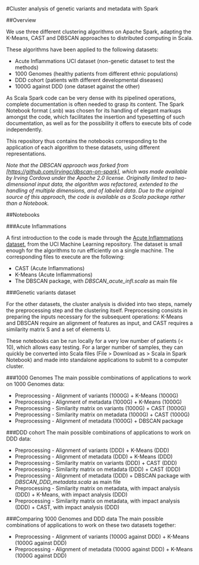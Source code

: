 #Cluster analysis of genetic variants and metadata with Spark

##Overview

We use three different clustering algorithms on Apache Spark, adapting the K-Means, CAST and DBSCAN approaches to distributed computing in Scala.

These algorithms have been applied to the following datasets:
* Acute Inflammations UCI dataset (non-genetic dataset to test the methods)
* 1000 Genomes (healthy patients from different ethnic populations)
* DDD cohort (patients with different developmental diseases)
* 1000G against DDD (one dataset against the other)

As Scala Spark code can be very dense with its pipelined operations, complete documentation is often needed to grasp its content. The Spark Notebook format (.snb) was chosen for its handling of elegant markups amongst the code, which facilitates the insertion and typesetting of such documentation, as well as for the possibility it offers to execute bits of code independently.

This repository thus contains the notebooks corresponding to the application of each algorithm to these datasets, using different representations.

*Note that the DBSCAN approach was forked from [https://github.com/irvingc/dbscan-on-spark], which was made available by Irving Cordova under the Apache 2.0 license. Originally limited to two-dimensional input data, the algorithm was refactored, extended to the handling of multiple dimensions, and of labeled data. Due to the original source of this approach, the code is available as a Scala package rather than a Notebook.*

##Notebooks

###Acute Inflammations

A first introduction to the code is made through the [Acute Inflammations dataset](https://archive.ics.uci.edu/ml/datasets/Acute+Inflammations), from the UCI Machine Learning repository.
The dataset is small enough for the algorithms to run efficiently on a single machine. The corresponding files to execute are the following:
* CAST (Acute Inflammations)
* K-Means (Acute Inflammations)
* The DBSCAN package, with *DBSCAN_acute_infl.scala* as main file

###Genetic variants dataset

For the other datasets, the cluster analysis is divided into two steps, namely the preprocessing step and the clustering itself. Preprocessing consists in preparing the inputs necessary for the subsequent operations: K-Means and DBSCAN require an alignment of features as input, and CAST requires a similarity matrix S and a set of elements U.

These notebooks can be run locally for a very low number of patients (< 10), which allows easy testing. For a larger number of samples, they can quickly be converted into Scala files (File > Download as > Scala in Spark Notebook) and made into standalone applications to submit to a computer cluster.

###1000 Genomes
The main possible combinations of applications to work on 1000 Genomes data:
* Preprocessing - Alignment of variants (1000G) + K-Means (1000G)
* Preprocessing - Alignment of metadata (1000G) + K-Means (1000G)
* Preprocessing - Similarity matrix on variants (1000G) + CAST (1000G)
* Preprocessing - Similarity matrix on metadata (1000G) + CAST (1000G)
* Preprocessing - Alignment of metadata (1000G) + DBSCAN package

###DDD cohort
The main possible combinations of applications to work on DDD data:
* Preprocessing - Alignment of variants (DDD) + K-Means (DDD)
* Preprocessing - Alignment of metadata (DDD) + K-Means (DDD)
* Preprocessing - Similarity matrix on variants (DDD) + CAST (DDD)
* Preprocessing - Similarity matrix on metadata (DDD) + CAST (DDD)
* Preprocessing - Alignment of metadata (DDD) + DBSCAN package with *DBSCAN_DDD_metadata.scala* as main file
* Preprocessing - Similarity matrix on metadata, with impact analysis (DDD) + K-Means, with impact analysis (DDD)
* Preprocessing - Similarity matrix on metadata, with impact analysis (DDD) + CAST, with impact analysis (DDD)

###Comparing 1000 Genomes and DDD data
The main possible combinations of applications to work on these two datasets together:
* Preprocessing - Alignment of variants (1000G against DDD) + K-Means (1000G against DDD)
* Preprocessing - Alignment of metadata (1000G against DDD) + K-Means (1000G against DDD)
